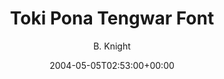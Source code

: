 ---
title: 'Toki Pona Tengwar Font'
posts: 1
hash: 't198'
author: 'B. Knight'
date: 2004-05-05T02:53:00+00:00
sources:
  - http://forums.tokipona.org/viewtopic.php%3Ft=198.html
---